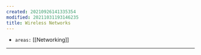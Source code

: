 ```yaml
---
created: 20210926141335354
modified: 20211031193146235
title: Wireless Networks
---
```


- `areas:` [[Networking]]

---
